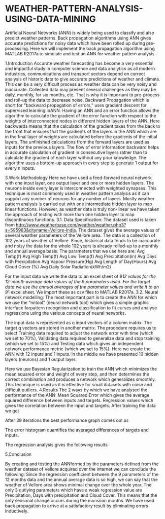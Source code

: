 # WEATHER-PATTERN-ANALYSIS-USING-DATA-MINING
Artificial Neural Networks (ANN) is widely being used to classify and also predict weather patterns. Back propagation algorithms using ANN gives accurate predictions for noisy data which have been rolled up during pre-processing. Here we will implement the back propagation algorithm using MATLAB R2017a to simulate and test an ANN for weather pattern analysis.

1.Introduction
Accurate weather forecasting has become a very essential and impactful study in computer science and data analytics as all modern industries, communications and transport sectors depend on correct analysis of historic data to give accurate predictions of weather and climate. 
This can be a very difficult process as weather data can be very noisy and inaccurate. Collected data may present several challenges as they may be daily, monthly, for six months, etc. That is why it is important to pre-process and roll-up the data to decrease noise.
Backward Propagation which is short for "backward propagation of errors," uses gradient descent for supervised learning inANN. Having an ANN and an error function allows the algorithm to calculate the gradient of the error function with respect to the weights of interconnected nodes in different hidden layers of the ANN.
Here backwards means that the calculation of the gradient takes from the back to the front that ensures that the gradients of the layers in the ANN which are in the final layer of weights are calculated before the gradients of the initial layers.
The unfinished calculations from the forward layers are used as inputs for the previous layers. The flow of error information backward helps in accurate calculation of gradient in consecutive layers rather than to calculate the gradient of each layer without any prior knowledge.
The algorithm uses a bottom-up approach in every step to generate 1 output for every n inputs.


3.Work Methodology
Here we have used a feed-forward neural network with one input layer, one output layer and one or more hidden layers. The neurons inside every layer is interconnected with weighted synapses. This technique is most commonly used in weather pattern analysis as it can support any number of neurons for any number of layers.
Mostly weather pattern analysis is carried out with one intermediate hidden layer to map linear functions. However, as weather data is truly non-linear we have taken the approach of testing with more than one hidden layer to map discontinuous functions.
3.1. Data Specification:
The dataset used is taken from http://www.weatherbase.com/weather/weather.php3?s=595983&cityname=Vellore-India.
The dataset gives the average values of several weather parameters of the Vellore area. The data is a collection of 102 years of weather of Vellore.
Since, historical data tends to be inaccurate and noisy the data for the whole 102 years is already rolled-up to a monthly and annual average basis.
The parameters that we use here are:
Avg Temp(f)
Avg High Temp(f)
Avg Low Temp(f)
Avg Precipitation(in)
Avg Days with Precipitation
Avg Vapour Pressure(Hg)
Avg Length of Day(Hours)
Avg Cloud Cover (%)
Avg Daily Solar Radiation(kWh/m2)

For the input data we write the data to an excel sheet of 9*12 values for the 12-month average data values of the 9 parameters used.
For the target data we use the annual averages of the parameter values and write it to an 9*1 excel sheet.
We import these as csv files to MATLAB R2017a.
3.2. Neural network modelling:
The most important part is to create the ANN for which we use the “nntool” (neural network tool) which gives a simple graphic interface forpattern recognition and classification to fit curves and analyse regressions using the various concepts of neural networks.
 
The input data is represented as q input vectors of a column matrix. The target q vectors are stored in another matrix.
The procedure requires us to select Training data required to adjust the network error with time (which we set to 70%), Validating data required to generalize data and stop training (which we set to 15%) and Testing data which gives an independent network performance metric (which we set to 15%).
Here we create the ANN with 12 inputs and 1 inputs. In the middle we have presented 10 hidden layers (neurons) and 1 output layer.
 
Here we use Bayesian Regularization to train the ANN which minimizes the mean squared error and weight of every step, and then determines the correct combination and produces a network which generalizes smoothly.
This technique is used as it is effective for small datasets with noise and difficult outliers.
4.Results
The 2 ways by which we have analysed the performance of the ANN:
Mean Squared Error which gives the average squared difference between inputs and targets.
Regression values which gives the correlation between the input and targets.
After training the data we get
 
After 39 iterations the best performance graph comes out as
 
The error histogram quantifies the averaged differences of targets and inputs.
 
The regression analysis gives the following results 
 
 
5.Conclusion
 
By creating and testing the ANNformed by the parameters defined from the weather dataset of Vellore acquired over the internet we can conclude the following:
Since the regression coefficient between the 9 parameters of the 12 months data and the annual average data is so high, we can say that the weather of Vellore area shows minimal change over the whole year.
The only 3 outlying parameters which have a weak regression value are Precipitation, Days with precipitation and Cloud Cover. This means that the only seasonal change occurs during the monsoon months.
We have used back propagation to arrive at a satisfactory result by eliminating errors inductively.
